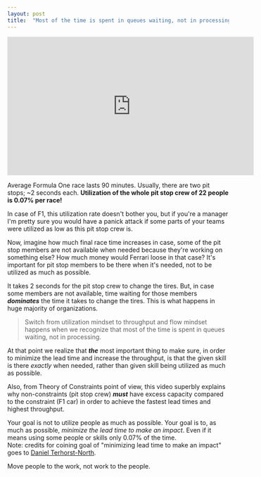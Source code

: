 ```yaml
---
layout: post
title:  "Most of the time is spent in queues waiting, not in processing"
---
```


<iframe width="560" height="315" src="https://www.youtube.com/embed/aHSUp7msCIE" frameborder="0" allow="accelerometer; autoplay; encrypted-media; gyroscope; picture-in-picture" allowfullscreen></iframe>

Average Formula One race lasts 90 minutes. Usually, there are two pit stops; ~2 seconds each. __Utilization of the whole pit stop crew of 22 people is 0.07% per race!__  

In case of F1, this utilization rate doesn't bother you, but if you're a manager I'm pretty sure you would have a panick attack if some parts of your teams were utilized as low as this pit stop crew is.

Now, imagine how much final race time increases in case, some of the pit stop members are not available when needed because they're working on something else? How much money would Ferrari loose in that case?
It's important for pit stop members to be there when it's needed, not to be utilized as much as possible.

It takes 2 seconds for the pit stop crew to change the tires. But, in case some members are not available, time waiting for those members **_dominates_** the time it takes to change the tires. This is what happens in huge majority of organizations.

> Switch from utilization mindset to throughput and flow mindset happens when we recognize that most of the time is spent in queues waiting, not in processing.

At that point we realize that **_the_** most important thing to make sure, in order to minimize the lead time and increase the throughput, is that the given skill is there _exactly_ when needed, rather than given skill being utilized as much as possible.

Also, from Theory of Constraints point of view, this video superbly explains why non-constraints (pit stop crew) **_must_** have excess capacity compared to the constraint (F1 car) in order to achieve the fastest lead times and highest throughput.

Your goal is not to utilize people as much as possible. Your goal is to, as much as possible, _minimize the lead time to make an impact_. Even if it means using some people or skills only 0.07% of the time.  
Note: credits for coining goal of "minimizing lead time to make an impact" goes to [Daniel Terhorst-North](https://twitter.com/tastapod).

Move people to the work, not work to the people.